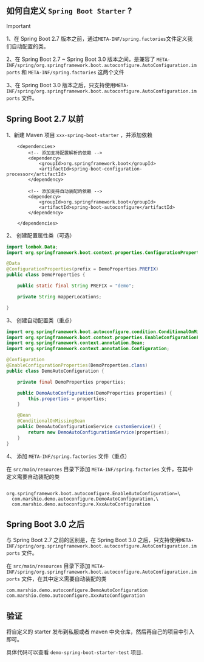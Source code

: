 ## 如何自定义 `Spring Boot Starter` ?

> [!IMPORTANT]
> 
> 1、在 Spring Boot 2.7 版本之前，通过`META-INF/spring.factories`文件定义我们自动配置的类。
> 
> 2、在 Spring Boot 2.7 ~ Spring Boot 3.0 版本之间，是兼容了 `META-INF/spring/org.springframework.boot.autoconfigure.AutoConfiguration.imports`  和 `META-INF/spring.factories` 这两个文件
> 
> 3、在 Spring Boot 3.0 版本之后，只支持使用`META-INF/spring/org.springframework.boot.autoconfigure.AutoConfiguration.imports` 文件。

## Spring Boot 2.7 以前

1、新建 Maven 项目 `xxx-spring-boot-starter` ，并添加依赖

```pom
    <dependencies>
        <!-- 添加支持配置解析的依赖 -->
        <dependency>
            <groupId>org.springframework.boot</groupId>
            <artifactId>spring-boot-configuration-processor</artifactId>
        </dependency>

        <!-- 添加支持自动装配的依赖 -->
        <dependency>
            <groupId>org.springframework.boot</groupId>
            <artifactId>spring-boot-autoconfigure</artifactId>
        </dependency>
        
    </dependencies>
```

2、 创建配置属性类（可选）

```java
import lombok.Data;
import org.springframework.boot.context.properties.ConfigurationProperties;

@Data
@ConfigurationProperties(prefix = DemoProperties.PREFIX)
public class DemoProperties {

    public static final String PREFIX = "demo";

    private String mapperLocations;

}

```

3、 创建自动配置类（重点）

```java
import org.springframework.boot.autoconfigure.condition.ConditionalOnMissingBean;
import org.springframework.boot.context.properties.EnableConfigurationProperties;
import org.springframework.context.annotation.Bean;
import org.springframework.context.annotation.Configuration;

@Configuration
@EnableConfigurationProperties(DemoProperties.class)
public class DemoAutoConfiguration {

    private final DemoProperties properties;

    public DemoAutoConfiguration(DemoProperties properties) {
        this.properties = properties;
    }

    @Bean
    @ConditionalOnMissingBean
    public DemoAutoConfigurationService customService() {
        return new DemoAutoConfigurationService(properties);
    }
}

```

4、 添加 `META-INF/spring.factories` 文件（重点）

在 `src/main/resources` 目录下添加 `META-INF/spring.factories` 文件，在其中定义需要自动装配的类

```text

org.springframework.boot.autoconfigure.EnableAutoConfiguration=\
  com.marshio.demo.autoconfigure.DemoAutoConfiguration,\
  com.marshio.demo.autoconfigure.XxxAutoConfiguration
```

## Spring Boot 3.0 之后

与 Spring Boot 2.7 之前的区别是，在 Spring Boot 3.0 之后，只支持使用`META-INF/spring/org.springframework.boot.autoconfigure.AutoConfiguration.imports` 文件。

在 `src/main/resources` 目录下添加 `META-INF/spring/org.springframework.boot.autoconfigure.AutoConfiguration.imports` 文件，在其中定义需要自动装配的类 

```text
com.marshio.demo.autoconfigure.DemoAutoConfiguration
com.marshio.demo.autoconfigure.XxxAutoConfiguration
```

## 验证

将自定义的 starter 发布到私服或者 maven 中央仓库，然后再自己的项目中引入即可。

具体代码可以查看 `demo-spring-boot-starter-test` 项目.